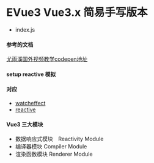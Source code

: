 # EVue3 Vue3.x 简易手写版本
* index.js

#### 参考的文档
[尤雨溪国外视频教学codepen地址](https://codepen.io/collection/DkxpbE)



#### setup  reactive 模拟

#### 对应

* [watcheffect](https://v3.cn.vuejs.org/guide/reactivity-computed-watchers.html#watcheffect)
* [reactive](https://v3.cn.vuejs.org/api/basic-reactivity.html#reactive)


#### Vue3 三大模块

* 数据响应式模块　Reactivity Module
* 编译器模块   Compiler Module
* 渲染函数模块 Renderer Module
